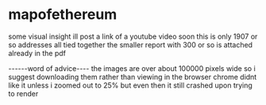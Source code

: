 # mapofethereum
some visual insight 
ill post a link of a youtube video soon 
this is only 1907 or so addresses all tied together the smaller report with 300 or so is attached already in the pdf

------word of advice----
the images are over about 100000 pixels wide so i suggest downloading them rather than viewing in the browser
chrome didnt like it unless i zoomed out to 25% but even then it still crashed upon trying to render
